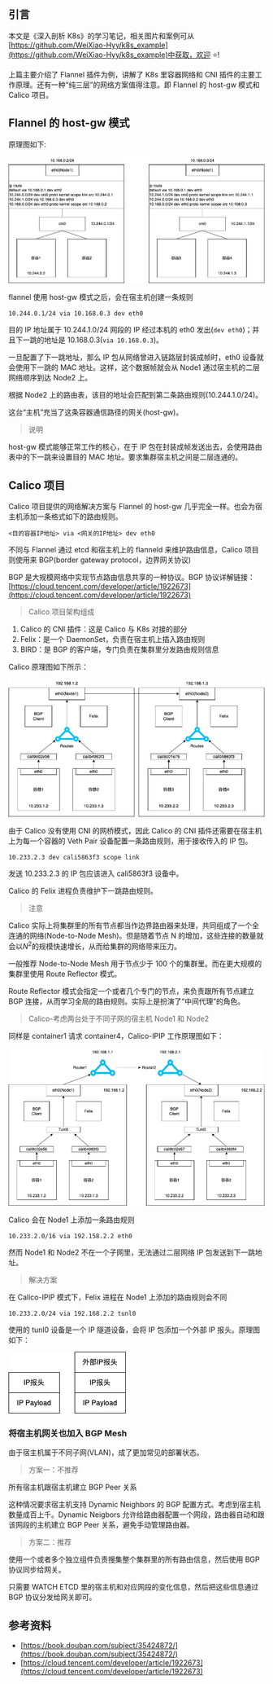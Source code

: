 ## 引言

本文是《深入剖析 K8s》的学习笔记，相关图片和案例可从[https://github.com/WeiXiao-Hyy/k8s_example](https://github.com/WeiXiao-Hyy/k8s_example)中获取，欢迎 :star:!

上篇主要介绍了 Flannel 插件为例，讲解了 K8s 里容器网络和 CNI 插件的主要工作原理。还有一种“纯三层”的网络方案值得注意。即 Flannel 的 host-gw 模式和 Calico 项目。

## Flannel 的 host-gw 模式

原理图如下:

![flannel-gw模式](../imgs/flannel-gw模式.png)

flannel 使用 host-gw 模式之后，会在宿主机创建一条规则

```shell
10.244.0.1/24 via 10.168.0.3 dev eth0
```

目的 IP 地址属于 10.244.1.0/24 网段的 IP 经过本机的 eth0 发出(`dev eth0`)；并且下一跳的地址是 10.168.0.3(`via 10.168.0.3`)。

一旦配置了下一跳地址，那么 IP 包从网络曾进入链路层封装成帧时，eth0 设备就会使用下一跳的 MAC 地址。这样，这个数据帧就会从 Node1 通过宿主机的二层网络顺序到达 Node2 上。

根据 Node2 上的路由表，该目的地址会匹配到第二条路由规则(10.244.1.0/24)。

这台“主机”充当了这条容器通信路径的网关(host-gw)。

> 说明

host-gw 模式能够正常工作的核心，在于 IP 包在封装成帧发送出去，会使用路由表中的下一跳来设置目的 MAC 地址。要求集群宿主机之间是二层连通的。

## Calico 项目

Calico 项目提供的网络解决方案与 Flannel 的 host-gw 几乎完全一样。也会为宿主机添加一条格式如下的路由规则。

```shell
<目的容器IP地址> via <网关的IP地址> dev eth0
```

不同与 Flannel 通过 etcd 和宿主机上的 flanneld 来维护路由信息，Calico 项目则使用来 BGP(border gateway protocol，边界网关协议)

BGP 是大规模网络中实现节点路由信息共享的一种协议。BGP 协议详解链接：[https://cloud.tencent.com/developer/article/1922673](https://cloud.tencent.com/developer/article/1922673)

> Calico 项目架构组成

1. Calico 的 CNI 插件：这是 Calico 与 K8s 对接的部分
2. Felix：是一个 DaemonSet，负责在宿主机上插入路由规则
3. BIRD：是 BGP 的客户端，专门负责在集群里分发路由规则信息

Calico 原理图如下所示：

![Calico原理](../imgs/Calico原理.png)

由于 Calico 没有使用 CNI 的网桥模式，因此 Calico 的 CNI 插件还需要在宿主机上为每一个容器的 Veth Pair 设备配置一条路由规则，用于接收传入的 IP 包。

```shell
10.233.2.3 dev cali5863f3 scope link
```

发送 10.233.2.3 的 IP 包应该进入 cali5863f3 设备中。

Calico 的 Felix 进程负责维护下一跳路由规则。

> 注意

Calico 实际上将集群里的所有节点都当作边界路由器来处理，共同组成了一个全连通的网络(Node-to-Node Mesh)。但是随着节点 N 的增加，这些连接的数量就会以$N^2$的规模快速增长，从而给集群的网络带来压力。

一般推荐 Node-to-Node Mesh 用于节点少于 100 个的集群里。而在更大规模的集群里使用 Route Reflector 模式。

Route Reflector 模式会指定一个或者几个专门的节点，来负责跟所有节点建立 BGP 连接，从而学习全局的路由规则。实际上是扮演了“中间代理”的角色。

> Calico-考虑两台处于不同子网的宿主机 Node1 和 Node2

同样是 container1 请求 container4，Calico-IPIP 工作原理图如下：

![Calico%20IPIP模式工作原理](../imgs/Calico%20IPIP模式工作原理.png)

Calico 会在 Node1 上添加一条路由规则

```shell
10.233.2.0/16 via 192.158.2.2 eth0
```

然而 Node1 和 Node2 不在一个子网里，无法通过二层网络 IP 包发送到下一跳地址。

> 解决方案

在 Calico-IPIP 模式下，Felix 进程在 Node1 上添加的路由规则会不同

```shell
10.233.2.0/24 via 192.168.2.2 tunl0
```

使用的 tunl0 设备是一个 IP 隧道设备，会将 IP 包添加一个外部 IP 报头。原理图如下：

![IPIP封包方式](../imgs/IPIP封包方式.png)

### 将宿主机网关也加入 BGP Mesh

由于宿主机属于不同子网(VLAN)，成了更加常见的部署状态。

> 方案一：不推荐

所有宿主机跟宿主机建立 BGP Peer 关系

这种情况要求宿主机支持 Dynamic Neighbors 的 BGP 配置方式。考虑到宿主机数量成百上千。Dynamic Neigbors 允许给路由器配置一个网段，路由器自动和跟该网段的主机建立 BGP Peer 关系，避免手动管理路由器。

> 方案二：推荐

使用一个或者多个独立组件负责搜集整个集群里的所有路由信息，然后使用 BGP 协议同步给网关。

只需要 WATCH ETCD 里的宿主机和对应网段的变化信息，然后把这些信息通过 BGP 协议分发给网关即可。

## 参考资料

- [https://book.douban.com/subject/35424872/](https://book.douban.com/subject/35424872/)
- [https://cloud.tencent.com/developer/article/1922673](https://cloud.tencent.com/developer/article/1922673)
